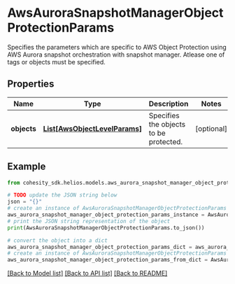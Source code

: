# AwsAuroraSnapshotManagerObjectProtectionParams

Specifies the parameters which are specific to AWS Object Protection using AWS Aurora snapshot orchestration with snapshot manager. Atlease one of tags or objects must be specified.

## Properties

Name | Type | Description | Notes
------------ | ------------- | ------------- | -------------
**objects** | [**List[AwsObjectLevelParams]**](AwsObjectLevelParams.md) | Specifies the objects to be protected. | [optional] 

## Example

```python
from cohesity_sdk.helios.models.aws_aurora_snapshot_manager_object_protection_params import AwsAuroraSnapshotManagerObjectProtectionParams

# TODO update the JSON string below
json = "{}"
# create an instance of AwsAuroraSnapshotManagerObjectProtectionParams from a JSON string
aws_aurora_snapshot_manager_object_protection_params_instance = AwsAuroraSnapshotManagerObjectProtectionParams.from_json(json)
# print the JSON string representation of the object
print(AwsAuroraSnapshotManagerObjectProtectionParams.to_json())

# convert the object into a dict
aws_aurora_snapshot_manager_object_protection_params_dict = aws_aurora_snapshot_manager_object_protection_params_instance.to_dict()
# create an instance of AwsAuroraSnapshotManagerObjectProtectionParams from a dict
aws_aurora_snapshot_manager_object_protection_params_from_dict = AwsAuroraSnapshotManagerObjectProtectionParams.from_dict(aws_aurora_snapshot_manager_object_protection_params_dict)
```
[[Back to Model list]](../README.md#documentation-for-models) [[Back to API list]](../README.md#documentation-for-api-endpoints) [[Back to README]](../README.md)


